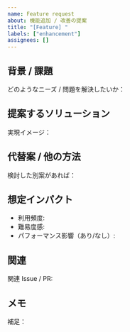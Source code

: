 ```yaml
---
name: Feature request
about: 機能追加 / 改善の提案
title: "[Feature] "
labels: ["enhancement"]
assignees: []
---
```


## 背景 / 課題
どのようなニーズ / 問題を解決したいか：

## 提案するソリューション
実現イメージ：

## 代替案 / 他の方法
検討した別案があれば：

## 想定インパクト
- 利用頻度:
- 難易度感:
- パフォーマンス影響（あり/なし）:

## 関連
関連 Issue / PR:

## メモ
補足：